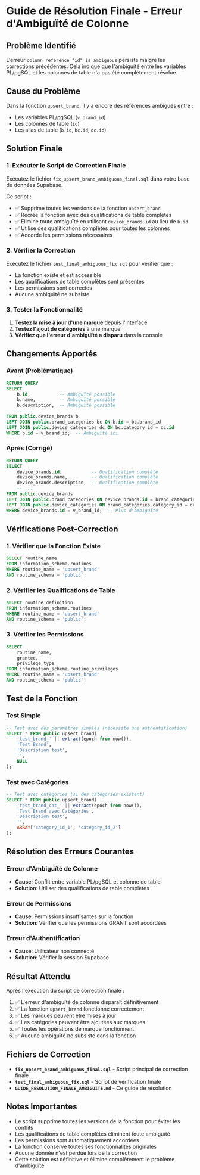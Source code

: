# Guide de Résolution Finale - Erreur d'Ambiguïté de Colonne

## Problème Identifié

L'erreur `column reference "id" is ambiguous` persiste malgré les corrections précédentes. Cela indique que l'ambiguïté entre les variables PL/pgSQL et les colonnes de table n'a pas été complètement résolue.

## Cause du Problème

Dans la fonction `upsert_brand`, il y a encore des références ambiguës entre :
- Les variables PL/pgSQL (`v_brand_id`)
- Les colonnes de table (`id`)
- Les alias de table (`b.id`, `bc.id`, `dc.id`)

## Solution Finale

### 1. Exécuter le Script de Correction Finale

Exécutez le fichier `fix_upsert_brand_ambiguous_final.sql` dans votre base de données Supabase.

Ce script :
- ✅ Supprime toutes les versions de la fonction `upsert_brand`
- ✅ Recrée la fonction avec des qualifications de table complètes
- ✅ Élimine toute ambiguïté en utilisant `device_brands.id` au lieu de `b.id`
- ✅ Utilise des qualifications complètes pour toutes les colonnes
- ✅ Accorde les permissions nécessaires

### 2. Vérifier la Correction

Exécutez le fichier `test_final_ambiguous_fix.sql` pour vérifier que :
- La fonction existe et est accessible
- Les qualifications de table complètes sont présentes
- Les permissions sont correctes
- Aucune ambiguïté ne subsiste

### 3. Tester la Fonctionnalité

1. **Testez la mise à jour d'une marque** depuis l'interface
2. **Testez l'ajout de catégories** à une marque
3. **Vérifiez que l'erreur d'ambiguïté a disparu** dans la console

## Changements Apportés

### Avant (Problématique)
```sql
RETURN QUERY
SELECT 
    b.id,           -- Ambiguïté possible
    b.name,         -- Ambiguïté possible
    b.description,  -- Ambiguïté possible
    -- ...
FROM public.device_brands b
LEFT JOIN public.brand_categories bc ON b.id = bc.brand_id
LEFT JOIN public.device_categories dc ON bc.category_id = dc.id
WHERE b.id = v_brand_id;  -- Ambiguïté ici
```

### Après (Corrigé)
```sql
RETURN QUERY
SELECT 
    device_brands.id,           -- Qualification complète
    device_brands.name,         -- Qualification complète
    device_brands.description,  -- Qualification complète
    -- ...
FROM public.device_brands
LEFT JOIN public.brand_categories ON device_brands.id = brand_categories.brand_id
LEFT JOIN public.device_categories ON brand_categories.category_id = device_categories.id
WHERE device_brands.id = v_brand_id;  -- Plus d'ambiguïté
```

## Vérifications Post-Correction

### 1. Vérifier que la Fonction Existe
```sql
SELECT routine_name 
FROM information_schema.routines 
WHERE routine_name = 'upsert_brand'
AND routine_schema = 'public';
```

### 2. Vérifier les Qualifications de Table
```sql
SELECT routine_definition 
FROM information_schema.routines 
WHERE routine_name = 'upsert_brand'
AND routine_schema = 'public';
```

### 3. Vérifier les Permissions
```sql
SELECT 
    routine_name,
    grantee,
    privilege_type
FROM information_schema.routine_privileges 
WHERE routine_name = 'upsert_brand'
AND routine_schema = 'public';
```

## Test de la Fonction

### Test Simple
```sql
-- Test avec des paramètres simples (nécessite une authentification)
SELECT * FROM public.upsert_brand(
    'test_brand_' || extract(epoch from now()), 
    'Test Brand', 
    'Description test', 
    '', 
    NULL
);
```

### Test avec Catégories
```sql
-- Test avec catégories (si des catégories existent)
SELECT * FROM public.upsert_brand(
    'test_brand_cat_' || extract(epoch from now()), 
    'Test Brand avec Catégories', 
    'Description test', 
    '', 
    ARRAY['category_id_1', 'category_id_2']
);
```

## Résolution des Erreurs Courantes

### Erreur d'Ambiguïté de Colonne
- **Cause**: Conflit entre variable PL/pgSQL et colonne de table
- **Solution**: Utiliser des qualifications de table complètes

### Erreur de Permissions
- **Cause**: Permissions insuffisantes sur la fonction
- **Solution**: Vérifier que les permissions GRANT sont accordées

### Erreur d'Authentification
- **Cause**: Utilisateur non connecté
- **Solution**: Vérifier la session Supabase

## Résultat Attendu

Après l'exécution du script de correction finale :

1. ✅ L'erreur d'ambiguïté de colonne disparaît définitivement
2. ✅ La fonction `upsert_brand` fonctionne correctement
3. ✅ Les marques peuvent être mises à jour
4. ✅ Les catégories peuvent être ajoutées aux marques
5. ✅ Toutes les opérations de marque fonctionnent
6. ✅ Aucune ambiguïté ne subsiste dans la fonction

## Fichiers de Correction

- **`fix_upsert_brand_ambiguous_final.sql`** - Script principal de correction finale
- **`test_final_ambiguous_fix.sql`** - Script de vérification finale
- **`GUIDE_RESOLUTION_FINALE_AMBIGUITE.md`** - Ce guide de résolution

## Notes Importantes

- Le script supprime toutes les versions de la fonction pour éviter les conflits
- Les qualifications de table complètes éliminent toute ambiguïté
- Les permissions sont automatiquement accordées
- La fonction conserve toutes ses fonctionnalités originales
- Aucune donnée n'est perdue lors de la correction
- Cette solution est définitive et élimine complètement le problème d'ambiguïté













